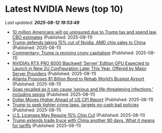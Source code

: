 # Latest NVIDIA News (top 10)
_Last updated: **2025-08-12 19:53:49**_

- [10 million Americans will go uninsured due to Trump tax and spend law, CBO estimates](https://biztoc.com/x/729d199ba2867b94) (Published: 2025-08-11)
- [Trump defends taking 15% cut of Nvidia, AMD chip sales to China](https://nypost.com/2025/08/11/business/trump-defends-taking-15-cut-of-nvidia-amd-chip-sales-to-china/) (Published: 2025-08-11)
- [Commentary: Trump is reviving crony capitalism](https://finance.yahoo.com/news/commentary-trump-is-reviving-crony-capitalism-194752762.html) (Published: 2025-08-11)
- [NVIDIA’s RTX PRO 6000 Blackwell ‘Server’ Edition GPU Expected to Launch in New 2U Configuration Later This Year, Offered by Major Server Providers](https://wccftech.com/nvidia-rtx-pro-6000-blackwell-server-edition-gpu-expected-to-launch-in-new-2u-configuration-later-this-year/) (Published: 2025-08-11)
- [Atlanta Proposes $1 Billion Bond to Rehab World’s Busiest Airport](https://biztoc.com/x/85b6a0de9dd356e3) (Published: 2025-08-11)
- [Soap recalled as it can cause ‘serious and life-threatening infections,’ including sepsis](https://biztoc.com/x/a0d5551e6a9b4feb) (Published: 2025-08-11)
- [Dollar Moves Higher Ahead of US CPI Report](https://biztoc.com/x/e05daabe00793f8b) (Published: 2025-08-11)
- [Trump to seek tighter crime laws, targets no-cash bail policies](https://biztoc.com/x/88e7dc6d85a94eec) (Published: 2025-08-11)
- [U.S. Licenses May Require 15% Chip Cut](https://finance.yahoo.com/news/u-licenses-may-require-15-194134509.html) (Published: 2025-08-11)
- [Trump extends trade truce with China another 90 days. What it means for tariffs](https://biztoc.com/x/aecce5bf63443d45) (Published: 2025-08-11)
